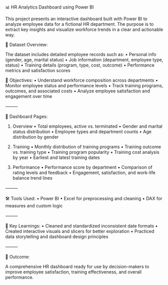 📊 HR Analytics Dashboard using Power BI

This project presents an interactive dashboard built with Power BI to analyze employee data for a fictional HR department. The purpose is to extract key insights and visualize workforce trends in a clear and actionable way.

🧩 Dataset Overview:

The dataset includes detailed employee records such as:
 • Personal info (gender, age, marital status)
 • Job information (department, employee type, status)
 • Training details (program, type, cost, outcome)
 • Performance metrics and satisfaction scores

🎯 Objectives:
 • Understand workforce composition across departments
 • Monitor employee status and performance levels
 • Track training programs, outcomes, and associated costs
 • Analyze employee satisfaction and engagement over time

⸻

📁 Dashboard Pages:

1. Overview
 • Total employees, active vs. terminated
 • Gender and marital status distribution
 • Employee types and department counts
 • Age distribution by gender

2. Training
 • Monthly distribution of training programs
 • Training outcome vs. training type
 • Training program popularity
 • Training cost analysis by year
 • Earliest and latest training dates

3. Performance
 • Performance score by department
 • Comparison of rating levels and feedback
 • Engagement, satisfaction, and work-life balance trend lines

⸻

🛠 Tools Used:
 • Power BI
 • Excel for preprocessing and cleaning
 • DAX for measures and custom logic

⸻

📌 Key Learnings:
 • Cleaned and standardized inconsistent date formats
 • Created interactive visuals and slicers for better exploration
 • Practiced data storytelling and dashboard design principles

⸻

🚀 Outcome:

A comprehensive HR dashboard ready for use by decision-makers to improve employee satisfaction, training effectiveness, and overall performance.
